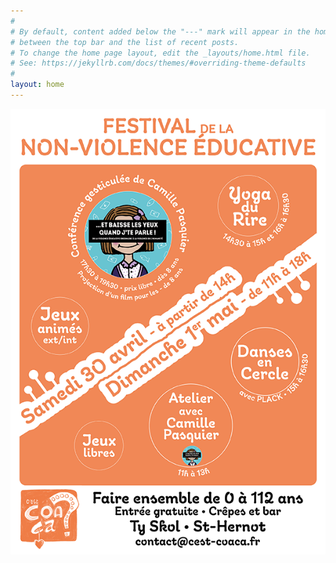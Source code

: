 ```yaml
---
#
# By default, content added below the "---" mark will appear in the home page
# between the top bar and the list of recent posts.
# To change the home page layout, edit the _layouts/home.html file.
# See: https://jekyllrb.com/docs/themes/#overriding-theme-defaults
#
layout: home
---
```

<center><img class="fit-picture" src="./assets/img/non-violence9.png"
     alt="Affiche Festival de la Non-Violence Éducative"></center>
